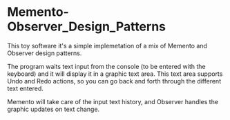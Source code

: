 # Memento-Observer_Design_Patterns

This toy software it's a simple implemetation of a mix of Memento and Observer design patterns.

The program waits text input from the console (to be entered with the keyboard) and it will display it in a graphic text area.
This text area supports Undo and Redo actions, so you can go back and forth through the different text entered.

Memento will take care of the input text history, and Observer handles the graphic updates on text change.
